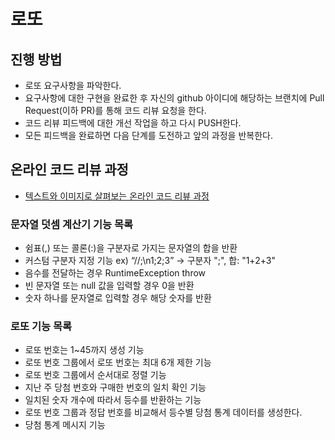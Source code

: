 # 로또
## 진행 방법
* 로또 요구사항을 파악한다.
* 요구사항에 대한 구현을 완료한 후 자신의 github 아이디에 해당하는 브랜치에 Pull Request(이하 PR)를 통해 코드 리뷰 요청을 한다.
* 코드 리뷰 피드백에 대한 개선 작업을 하고 다시 PUSH한다.
* 모든 피드백을 완료하면 다음 단계를 도전하고 앞의 과정을 반복한다.

## 온라인 코드 리뷰 과정
* [텍스트와 이미지로 살펴보는 온라인 코드 리뷰 과정](https://github.com/next-step/nextstep-docs/tree/master/codereview)

### 문자열 덧셈 계산기 기능 목록

- 쉼표(,) 또는 콜론(:)을 구분자로 가지는 문자열의 합을 반환
- 커스텀 구분자 지정 기능 ex) “//;\n1;2;3” -> 구분자 ";", 합: "1+2+3"
- 음수를 전달하는 경우 RuntimeException throw
- 빈 문자열 또는 null 값을 입력할 경우 0을 반환
- 숫자 하나를 문자열로 입력할 경우 해당 숫자를 반환

### 로또 기능 목록 
- 로또 번호는 1~45까지 생성 기능
- 로또 번호 그룹에서 로또 번호는 최대 6개 제한 기능
- 로또 번호 그룹에서 순서대로 정렬 기능
- 지난 주 당첨 번호와 구매한 번호의 일치 확인 기능
- 일치된 숫자 개수에 따라서 등수를 반환하는 기능
- 로또 번호 그룹과 정답 번호를 비교해서 등수별 당첨 통계 데이터를 생성한다.
- 당첨 통계 메시지 기능
